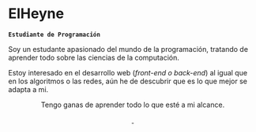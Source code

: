 # ElHeyne

**`Estudiante de Programación`**

Soy un estudante apasionado del mundo de la programación, tratando de aprender todo sobre las ciencias de la computación. 

Estoy interesado en el desarrollo web (*front-end o back-end*) al igual que en los algoritmos o las redes, aún he de descubrir que es lo que mejor se adapta a mi.

<p align="center">Tengo ganas de aprender todo lo que esté a mi alcance.</p>

<p align="center">
    <a href="https://www.youtube.com/@ElHeyne">
        <img alt="" title="" src="https://img.shields.io/badge/youtube-c4302b.svg?style=for-the-badge&logo=youtube" />
    </a>
    <a href="https://www.youtube.com/@ElHeyne">
        <img alt="" title="" src="https://img.shields.io/badge/youtube-c4302b.svg?style=for-the-badge&logo=" />
    </a>

</p>

<!--
**ElHeyne/ElHeyne** is a ✨ _special_ ✨ repository because its `README.md` (this file) appears on your GitHub profile.

Here are some ideas to get you started:

- 🔭 I’m currently working on ...
- 🌱 I’m currently learning ...
- 👯 I’m looking to collaborate on ...
- 🤔 I’m looking for help with ...
- 💬 Ask me about ...
- 📫 How to reach me: ...
- 😄 Pronouns: ...
- ⚡ Fun fact: ...
-->
